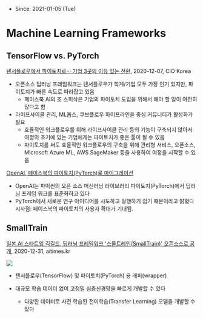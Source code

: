 * Since: 2021-01-05 (Tue)

# Machine Learning Frameworks



## TensorFlow vs. PyTorch

[텐서플로우에서 파이토치로··· 기업 3곳의 이유 있는 전환](https://www.ciokorea.com/interview/174784), 2020-12-07, CIO Korea

- 오픈소스 딥러닝 프레임워크는 텐서플로우가 학계/기업 모두 가장 인기 있지만, 파이토치가 빠른 속도로 따라잡고 있음
  - 페이스북 AI의 조 스피삭은 기업의 파이토치 도입을 위해서 해야 할 일이 여전히 많다고 함
- 라이프사이클 관리, ML옵스, 쿠브플로우 파이프라인을 중심 커뮤니티가 활성화가 필요
  - 효율적인 워크플로우를 위해 라이프사이클 관리 등의 기능이 구축되지 않아서 여정의 초기에 있는 기업에게는 파이토치가 좋은 툴이 될 수 있음
  - 파이토치를 써도 효율적인 워크플로우의 구축을 위해 관리형 서비스, 오픈소스, Microsoft Azure ML, AWS SageMaker 등을 사용하여 여정을 시작할 수 있음

[OpenAI, 페이스북의 파이토치(PyTorch)로 마이그레이션](http://www.aitimes.kr/news/articleView.html?idxno=15317)

- OpenAI는 파이썬의 오픈 소스 머신러닝 라이브러리 파이토치(PyTorch)에서 딥러닝 프레임 워크를 표준화하고 있다
- PyTorch에서 새로운 연구 아이디어를 시도하고 실행하기 쉽기 때문이라고 밝혔다
  시사점: 페이스북의 파이토치의 사용자 확대가 기대됨.

## SmallTrain

[일본 AI 스타트업 긱길드, 딥러닝 프레임워크 '스몰트레인(SmallTrain)' 오픈소스로 공개](http://www.aitimes.kr/news/articleView.html?idxno=18806), 2020-12-31, aitimes.kr

<img src='http://www.aitimes.kr/news/photo/202012/18806_20729_2657.jpg'>

* 텐서플로우(TensorFlow) 및 파이토치(PyTorch) 용 래퍼(wrapper)

* 대규모 학습 데이터 없이 고정밀 심층신경망을 빠르게 개발할 수 있다

  * 다양한 데이터로 사전 학습된 전이학습(Transfer Learning) 모델을 개발할 수 있다

